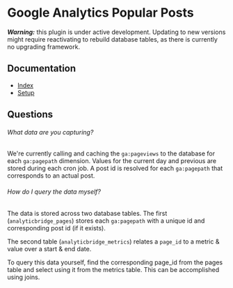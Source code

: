 # Google Analytics Popular Posts

**_Warning:_** this plugin is under active development. Updating to new versions might require reactivating to rebuild database tables, as there is currently no upgrading framework.

## Documentation

- [Index](docs/index.md)
- [Setup](docs/setup.md)

## Questions

###### _What data are you capturing?_

We're currently calling and caching the `ga:pageviews` to the database for each `ga:pagepath` dimension. Values for the current day and previous are stored during each cron job. A post id is resolved for each `ga:pagepath` that corresponds to an actual post.

###### _How do I query the data myself?_

The data is stored across two database tables. The first (`analyticbridge_pages`) stores each `ga:pagepath` with a unique id and corresponding post id (if it exists).

The second table (`analyticbridge_metrics`) relates a `page_id` to a metric & value over a start & end date.

To query this data yourself, find the corresponding page_id from the pages table and select using it from the metrics table. This can be accomplished using joins.
